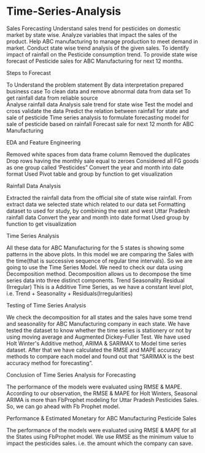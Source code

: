 # Time-Series-Analysis
Sales Forecasting
Understand sales trend for pesticides  on domestic market by state wise.
Analyze variables that impact the sales of the product.
Help ABC manufacturing to manage production to meet demand in market.
Conduct state wise trend analysis of the given sales.
To identify impact of rainfall on the Pesticide consumption trend.
To provide state wise forecast of Pesticide sales for ABC Manufacturing for next 12 months.

Steps to Forecast

To Understand the problem statement 
By data interpretation prepared business case 
To clean data and remove abnormal data from data set
To get rainfall data from reliable source 	
Analyse rainfall data 
Analysis sale trend for state wise
Test the model and cross validate the data 
Predict the relation between rainfall for state and sale of pesticide 
Time series analysis to formulate forecasting model for sale of pesticide based on rainfall 
Forecast sale for next 12 month for ABC Manufacturing

EDA and Feature Engineering

Removed white spaces from data frame column
Removed the duplicates 
Drop rows having the monthly  sale equal to zeroes
Considered all FG goods as one group called ‘Pesticides”
Convert the year and month into date format 
Used Pivot table and group by function to get visualization 

Rainfall Data Analysis

Extracted the rainfall data from the official site of state wise rainfall.
From extract data we selected state which related to our data set
Formatting dataset to used for study, by combining the east and west Uttar Pradesh rainfall data 
Convert the year and month into date format 
Used group by function to get visualization 

Time Series Analysis

All these data for ABC Manufacturing for the 5 states is showing some patterns in the above plots.
In this model we are comparing the Sales with the time(that is successive sequence of regular time intervals). So we are going to use the Time Series Model.
We need to check our data using Decomposition method. Decomposition allows us to decompose the time series data into three distinct components.
Trend
Seasonality
Residual (Irregular)
This is a Additive Time Series, as we have a constant level plot, i.e. Trend + Seasonality + Residuals(Irregularities)

Testing of Time Series Analysis

We check the decomposition for all states and  the sales have some trend and seasonality for ABC Manufacturing company in each state.
We have tested the dataset to know whether the  time series is stationery or not by using moving average and Augmented Dickey-Fuller Test.
We have used Holt Winter's Additive method, ARIMA & SARIMAX to Model time series dataset. 
After that we have calculated the RMSE and MAPE accuracy methods to compare each model and found out that “SARIMAX is the best accuracy method for forecasting”.

Conclusion of Time Series Analysis for Forecasting

The performance of the models were evaluated using RMSE & MAPE.
According to our observation, the RMSE & MAPE for Holt Winters, Seasonal ARIMA is more than FbProphet modeling for Uttar Pradesh Pesticides Sales. So, we can go ahead with Fb Prophet model.


Performance & Estimated Monetary for ABC Manufacturing Pesticide Sales 

 The performance of the models were evaluated using RMSE & MAPE for all the States using FbProphet model.
We use RMSE as the minimum value to impact the pesticides sales. i.e. the amount which the company can save.



